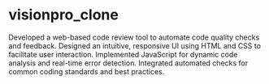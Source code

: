# visionpro_clone
Developed a web-based code review tool to automate code quality checks and feedback. Designed an intuitive, responsive UI using HTML and CSS to facilitate user interaction. Implemented JavaScript for dynamic code analysis and real-time error detection. Integrated automated checks for common coding standards and best practices. 
